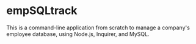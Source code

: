 # empSQLtrack
This is a command-line application from scratch to manage a company's employee database, using Node.js, Inquirer, and MySQL.
